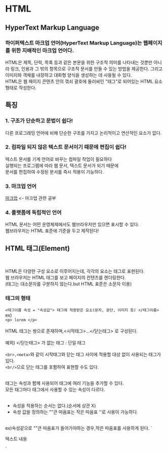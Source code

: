 # HTML
## HyperText Markup Language
### 하이퍼텍스트 마크업 언어(HyperText Markup Language)는 웹페이지를 위한 지배적인 마크업 언어다.   
HTML은 제목, 단락, 목록 등과 같은 본문을 위한 구조적 의미를 나타내는 것뿐만 아니라 링크, 인용과 그 밖의 항목으로 구조적 문서를 만들 수 있는 방법을 제공한다. 그리고 이미지와 객체를 내장하고 대화형 양식을 생성하는 데 사용될 수 있다.   
HTML은 웹 페이지 콘텐츠 안의 꺾쇠 괄호에 둘러싸인 "태그"로 되어있는 HTML 요소 형태로 작성한다. 
<br>

## 특징
### 1. 구조가 단순하고 문법이 쉽다!
다른 프로그래밍 언어에 비해 단순한 구조를 가지고 논리적이고 연산적인 요소가 없다.

### 2. 컴파일 되지 않은 텍스트 문서이기 때문에 편집이 쉽다!
텍스트 문서를 기계 언어로 바꾸는 컴파일 작업이 필요하다  
실행되는 프로그램에 따라 웹 문서, 텍스트 문서가 되기 때문에  
문서를 편집하여 수정된 문서를 즉시 적용이 가능하다.

### 3. 마크업 언어

[마크업](MDStudy.md) <- 마크업 관련 공부

### 4. 플랫폼에 독립적인 언어
HTML 문서는 어떤 운영체제에서도 웹브라우저만 있으면 표시할 수 있다.  
웹브라우저는 HTML 표준에 기준을 두고 제작된다!
<br>

## HTML 태그(Element)
<br>

HTML은 다양한 구성 요소로 이루어지는데, 각각의 요소는 태그로 표현된다.  
웹 브라우저는 HTML 태그를 보고 페이지의 컨텐츠를 렌더링한다.  
(태그는 대소문자를 구분하지 않는다.but HTML 표준은 소문자 이용)

### 태그의 형태
`<태그이름 속성 = "속성값"> 태그에 적용받은 요소(문자, 문단, 이미지 등) </태그이름>`  
ex)  
`<p> lorem </p>`  
<br>
HTML 태그는 쌍으로 존재하며,<시작태그>...</닫는태그> 로 구성된다.  
<br>
예외) </닫는태그> 가 없는 태그 : 단일 태그  
<br>
`<br>,<meta>`와 같이 시작태그와 닫는 태그 사이에 적용할 대상 없이 사용되는 태그가 있다.  
`<br/>`으로 닫는 태그를 포함하여 표현할 수도 있다.  
<br>

태그는 속성과 함께 사용되어 태그에 여러 기능을 추가할 수 있다.  
모든 태그마다 태그에서 사용할 수 있는 속성이 다르다.  
<br>
- 속성을 적용하는 순서는 없다.(순서에 상관 X)
- 속성 값을 정의하는 ""큰 따옴표는 작은 따옴표 ''로 사용이 가능하다.  
<br>
ex)속성같으로 ""큰 따옴표가 들어가야하는 경우,작은 따옴표를 사용하게 된다.  
    `<p title = 'Hong!"Hello World"!'>텍스트 내용</p>`
